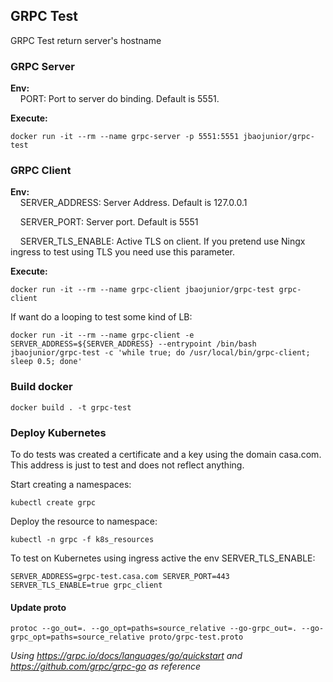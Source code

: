 ## GRPC Test

GRPC Test return server's hostname

### GRPC Server
**Env:**<br>
&nbsp;&nbsp;&nbsp;&nbsp;PORT: Port to server do binding. Default is 5551.

**Execute:**
```
docker run -it --rm --name grpc-server -p 5551:5551 jbaojunior/grpc-test
```

### GRPC Client
**Env:**<br>
&nbsp;&nbsp;&nbsp;&nbsp;SERVER_ADDRESS: Server Address. Default is 127.0.0.1<br>

&nbsp;&nbsp;&nbsp;&nbsp;SERVER_PORT: Server port. Default is 5551

&nbsp;&nbsp;&nbsp;&nbsp;SERVER_TLS_ENABLE: Active TLS on client. If you pretend use Ningx ingress to test using TLS you need use this parameter.

**Execute:**
```
docker run -it --rm --name grpc-client jbaojunior/grpc-test grpc-client
``` 

If want do a looping to test some kind of LB:
```
docker run -it --rm --name grpc-client -e SERVER_ADDRESS=${SERVER_ADDRESS} --entrypoint /bin/bash jbaojunior/grpc-test -c 'while true; do /usr/local/bin/grpc-client; sleep 0.5; done'
``` 

### Build docker
```
docker build . -t grpc-test
```

### Deploy Kubernetes
To do tests was created a certificate and a key using the domain casa.com. This address is just to test and does not reflect anything.

Start creating a namespaces:
```
kubectl create grpc
```

Deploy the resource to namespace:
```
kubectl -n grpc -f k8s_resources
```

To test on Kubernetes using ingress active the env SERVER_TLS_ENABLE:
```
SERVER_ADDRESS=grpc-test.casa.com SERVER_PORT=443 SERVER_TLS_ENABLE=true grpc_client
```

#### Update proto
```
protoc --go_out=. --go_opt=paths=source_relative --go-grpc_out=. --go-grpc_opt=paths=source_relative proto/grpc-test.proto
```

*Using https://grpc.io/docs/languages/go/quickstart and https://github.com/grpc/grpc-go as reference*
